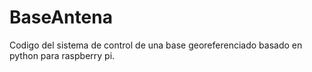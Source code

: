 # BaseAntena
Codigo del sistema de control de una base georeferenciado basado en python para raspberry pi.

